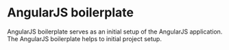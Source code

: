 # AngularJS boilerplate 

AngularJS boilerplate serves as an initial setup of the AngularJS application. The AngularJS boilerplate helps to initial project setup.
